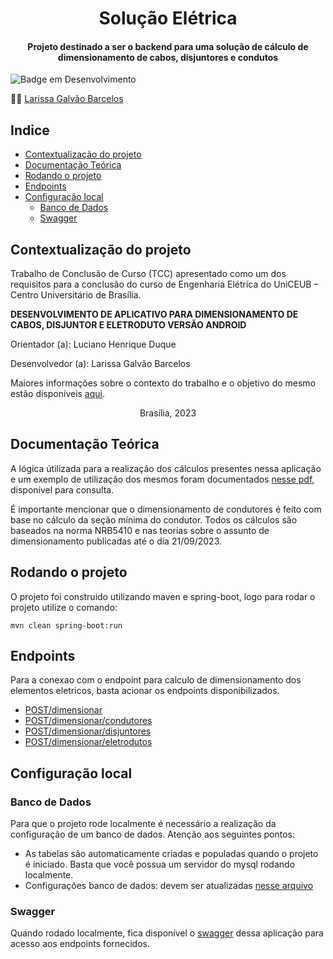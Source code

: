 <h1 align="center"> Solução Elétrica </h1>
<h4 align="center">Projeto destinado a ser o backend para uma solução de cálculo de dimensionamento de cabos, disjuntores e condutos</h4>
<p>
  <img src="http://img.shields.io/static/v1?label=STATUS&message=EM%20DESENVOLVIMENTO&color=GREEN&style=for-the-badge" alt="Badge em Desenvolvimento">
</p>


:woman_technologist:
[Larissa Galvão Barcelos](https://github.com/LarissaGB01)


<h2> Indice </h2>

- [Contextualização do projeto](#contextualização-do-projeto)
- [Documentação Teórica](#documentação-teórica)
- [Rodando o projeto](#rodando-o-projeto)
- [Endpoints](#endpoints)
- [Configuração local](#configuração-local)
  - [Banco de Dados](#banco-de-dados)
  - [Swagger](#swagger)

## Contextualização do projeto

Trabalho de Conclusão de Curso (TCC) apresentado como um dos requisitos para a conclusão do curso de Engenharia Elétrica do UniCEUB – Centro Universitário de Brasília.

**DESENVOLVIMENTO DE APLICATIVO PARA DIMENSIONAMENTO DE CABOS, DISJUNTOR E ELETRODUTO VERSÃO ANDROID**

Orientador (a): Luciano Henrique Duque

Desenvolvedor (a): Larissa Galvão Barcelos

Maiores informações sobre o contexto do trabalho e o objetivo do mesmo estão disponíveis [aqui](docs/introducaoTCC.md).
<p align="center">Brasília, 2023</p>

## Documentação Teórica

A lógica útilizada para a realização dos cálculos presentes nessa aplicação e um exemplo de utilização dos mesmos foram documentados [nesse pdf](docs/passo_a_passo.pdf), disponível para consulta.

É importante mencionar que o dimensionamento de condutores é feito com base no cálculo da seção mínima do condutor. Todos os cálculos são baseados na norma NRB5410 e nas teorias sobre o assunto de dimensionamento publicadas até o dia 21/09/2023.

## Rodando o projeto

O projeto foi construido utilizando maven e spring-boot, logo para rodar o projeto utilize o comando:
```
mvn clean spring-boot:run
```

## Endpoints

Para a conexao com o endpoint para calculo de dimensionamento dos elementos eletricos, 
basta acionar os endpoints disponibilizados. 

* [POST/dimensionar](docs/endpoints/postDimensionar.md)
* [POST/dimensionar/condutores](docs/endpoints/postDimensionarCondutores.md)
* [POST/dimensionar/disjuntores](docs/endpoints/postDimensionarDisjuntores.md)
* [POST/dimensionar/eletrodutos](docs/endpoints/postDimensionarEletrodutos.md)


## Configuração local

### Banco de Dados
Para que o projeto rode localmente é necessário a realização da configuração de um banco de dados. Atenção aos seguintes pontos:

* As tabelas são automaticamente criadas e populadas quando o projeto é iniciado. Basta que você possua um servidor do mysql rodando localmente.
* Configurações banco de dados: devem ser atualizadas [nesse arquivo](src/main/resources/application.properties)

### Swagger
Quando rodado localmente, fica disponível o [swagger](http://localhost:8080/swagger-ui.html) dessa aplicação para acesso aos endpoints fornecidos.